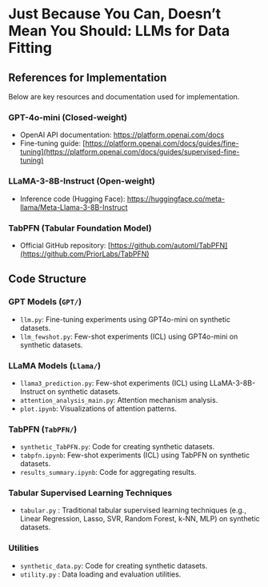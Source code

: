 # Just Because You Can, Doesn’t Mean You Should: LLMs for Data Fitting

## References for Implementation

Below are key resources and documentation used for implementation.

### GPT-4o-mini (Closed-weight)
- OpenAI API documentation: https://platform.openai.com/docs
- Fine-tuning guide: [https://platform.openai.com/docs/guides/fine-tuning](https://platform.openai.com/docs/guides/supervised-fine-tuning)

### LLaMA-3-8B-Instruct (Open-weight)
- Inference code (Hugging Face): https://huggingface.co/meta-llama/Meta-Llama-3-8B-Instruct

### TabPFN (Tabular Foundation Model)
- Official GitHub repository: [https://github.com/automl/TabPFN](https://github.com/PriorLabs/TabPFN)


## Code Structure

### GPT Models (`GPT/`)
- `llm.py`: Fine-tuning experiments using GPT4o-mini on synthetic datasets.
- `llm_fewshot.py`: Few-shot experiments (ICL) using GPT4o-mini on synthetic datasets.

### LLaMA Models (`Llama/`)
- `llama3_prediction.py`: Few-shot experiments (ICL) using LLaMA-3-8B-Instruct on synthetic datasets.
- `attention_analysis_main.py`: Attention mechanism analysis.
- `plot.ipynb`: Visualizations of attention patterns.

### TabPFN (`TabPFN/`)
- `synthetic_TabPFN.py`: Code for creating synthetic datasets.
- `tabpfn.ipynb`: Few-shot experiments (ICL) using TabPFN on synthetic datasets.
- `results_summary.ipynb`: Code for aggregating results.

### Tabular Supervised Learning Techniques
- `tabular.py` : Traditional tabular supervised learning techniques (e.g., Linear Regression, Lasso, SVR, Random Forest, k-NN, MLP) on synthetic datasets.

### Utilities
- `synthetic_data.py`: Code for creating synthetic datasets.
- `utility.py` : Data loading and evaluation utilities.


